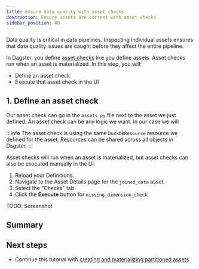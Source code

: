 ```yaml
---
title: Ensure data quality with asset checks
description: Ensure assets are correct with asset checks
sidebar_position: 40
---
```


Data quality is critical in data pipelines. Inspecting individual assets ensures that data quality issues are caught before they affect the entire pipeline.

In Dagster, you define [asset checks](/guides/test/asset-checks) like you define assets. Asset checks run when an asset is materialized. In this step, you will:

- Define an asset check
- Execute that asset check in the UI

## 1. Define an asset check

Our asset check can go in the `assets.py` file next to the asset we just defined. An asset check can be any logic we want. In our case we will 

<CodeExample
  path="docs_snippets/docs_snippets/guides/tutorials/etl_tutorial/src/etl_tutorial/defs/assets.py"
  language="python"
  startAfter="start_asset_check"
  endBefore="end_asset_check"
  title="src/etl_tutorial/defs/assets.py"
/>

:::info
The asset check is using the same `DuckDBResource` resource we defined for the asset. Resources can be shared across all objects in Dagster.
:::

Asset checks will run when an asset is materialized, but asset checks can also be executed manually in the UI:

1. Reload your Definitions.
2. Navigate to the Asset Details page for the `joined_data` asset.
3. Select the "Checks" tab.
4. Click the **Execute** button for `missing_dimension_check`.

TODO: Screenshot

## Summary

<CliInvocationExample path="docs_snippets/docs_snippets/guides/tutorials/etl_tutorial/tree/step-2.txt" />

## Next steps

- Continue this tutorial with [creating and materializing partitioned assets](/etl-pipeline-tutorial/automate-your-pipeline)
